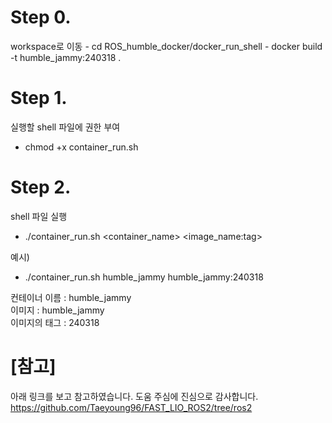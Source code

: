 # Step 0. 
workspace로 이동
	- cd ROS_humble_docker/docker_run_shell
	- docker build -t humble_jammy:240318 .

# Step 1. 
실행할 shell 파일에 권한 부여  
- chmod +x container_run.sh 

# Step 2.
shell 파일 실행  
- ./container_run.sh <container_name> <image_name:tag>  

예시)  
- ./container_run.sh humble_jammy humble_jammy:240318  

컨테이너 이름 : humble_jammy  
이미지 : humble_jammy   
이미지의 태그 : 240318  
	



# [참고]
아래 링크를 보고 참고하였습니다. 도움 주심에 진심으로 감사합니다.  
https://github.com/Taeyoung96/FAST_LIO_ROS2/tree/ros2
